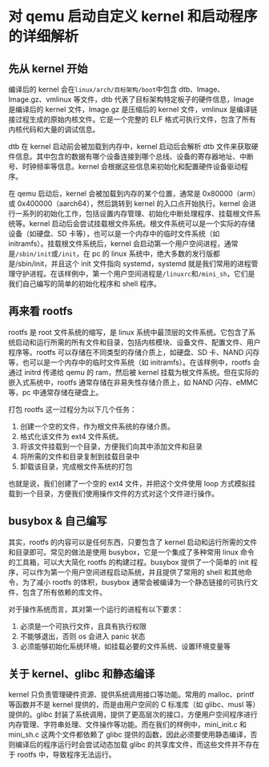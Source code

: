 # 对 qemu 启动自定义 kernel 和启动程序的详细解析

## 先从 kernel 开始

编译后的 kernel 会在`linux/arch/目标架构/boot`中包含 dtb、Image、Image.gz、vmlinux 等文件，dtb 代表了目标架构特定板子的硬件信息，Image 是编译后的 kernel 文件，Image.gz 是压缩后的 kernel 文件，vmlinux 是编译链接过程生成的原始内核文件。它是一个完整的 ELF 格式可执行文件，包含了所有内核代码和大量的调试信息。

dtb 在 kernel 启动前会被加载到内存中，kernel 启动后会解析 dtb 文件来获取硬件信息。其中包含的数据有哪个设备连接到哪个总线、设备的寄存器地址、中断号、时钟频率等信息。kernel 会根据这些信息来初始化和配置硬件设备驱动程序。

在 qemu 启动后，kernel 会被加载到内存的某个位置，通常是 0x80000（arm） 或 0x400000（aarch64），然后跳转到 kernel 的入口点开始执行。kernel 会进行一系列的初始化工作，包括设置内存管理、初始化中断处理程序、挂载根文件系统等。kernel 启动后会尝试挂载根文件系统。根文件系统可以是一个实际的存储设备（如硬盘、SD 卡等），也可以是一个内存中的临时文件系统（如 initramfs）。挂载根文件系统后，kernel 会启动第一个用户空间进程，通常是`/sbin/init`或`/init`，在 pc 的 linux 系统中，绝大多数的发行版都是/sbin/init，并且这个 init 文件指向 systemd，systemd 就是我们常用的进程管理守护进程。在该样例中，第一个用户空间进程是`/linuxrc`和`/mini_sh`，它们是我们自己编写的简单的初始化程序和 shell 程序。

## 再来看 rootfs

rootfs 是 root 文件系统的缩写，是 linux 系统中最顶层的文件系统。它包含了系统启动和运行所需的所有文件和目录，包括内核模块、设备文件、配置文件、用户程序等。rootfs 可以存储在不同类型的存储介质上，如硬盘、SD 卡、NAND 闪存等，也可以是一个内存中的临时文件系统（如 initramfs）。在该样例中，rootfs 会通过 initrd 传递给 qemu 的 ram，然后被 kernel 挂载为根文件系统。但在实际的嵌入式系统中，rootfs 通常存储在非易失性存储介质上，如 NAND 闪存、eMMC 等，pc 中通常存储在硬盘上。

打包 rootfs 这一过程分为以下几个任务：

1. 创建一个空的文件，作为根文件系统的存储介质。
2. 格式化该文件为 ext4 文件系统。
3. 将该文件挂载到一个目录，方便我们向其中添加文件和目录
4. 将所需的文件和目录复制到挂载目录中
5. 卸载该目录，完成根文件系统的打包

也就是说，我们创建了一个空的 ext4 文件，并把这个文件使用 loop 方式模拟挂载到一个目录，方便我们使用操作文件的方式对这个文件进行操作。

## busybox & 自己编写

其实，rootfs 的内容可以是任何东西，只要包含了 kernel 启动和运行所需的文件和目录即可。常见的做法是使用 busybox，它是一个集成了多种常用 linux 命令的工具箱，可以大大简化 rootfs 的构建过程。busybox 提供了一个简单的 init 程序，可以作为第一个用户空间进程启动系统，并且提供了常用的 shell 和其他命令，为了减小 rootfs 的体积，busybox 通常会被编译为一个静态链接的可执行文件，包含了所有依赖的库文件。

对于操作系统而言，其对第一个运行的进程有以下要求：

1. 必须是一个可执行文件，且具有执行权限
2. 不能够退出，否则 os 会进入 panic 状态
3. 必须能够初始化系统环境，如挂载必要的文件系统、设置环境变量等

## 关于 kernel、glibc 和静态编译

kernel 只负责管理硬件资源、提供系统调用接口等功能。常用的 malloc、printf 等函数并不是 kernel 提供的，而是由用户空间的 C 标准库（如 glibc、musl 等）提供的。glibc 封装了系统调用，提供了更高层次的接口，方便用户空间程序进行内存管理、字符串处理、文件操作等功能。而在我们的样例中，mini_init.c 和 mini_sh.c 这两个文件都依赖了 glibc 提供的函数，因此必须要使用静态编译，否则编译后的程序运行时会尝试动态加载 glibc 的共享库文件，而这些文件并不存在于 rootfs 中，导致程序无法运行。
